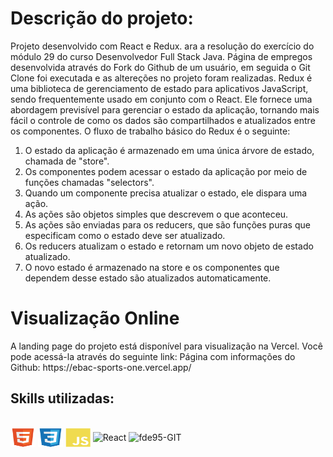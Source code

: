 <h1>Descrição do projeto:</h1>
Projeto desenvolvido com React e Redux. ara a resolução do exercício do módulo 29 do curso Desenvolvedor Full Stack Java. Página de empregos desenvolvida através do Fork do Github de um usuário, em seguida o Git Clone foi executada e as altereções no projeto foram realizadas.
Redux é uma biblioteca de gerenciamento de estado para aplicativos JavaScript, sendo frequentemente usado em conjunto com o React. Ele fornece uma abordagem previsível para gerenciar o estado da aplicação, tornando mais fácil o controle de como os dados são compartilhados e atualizados entre os componentes.
O fluxo de trabalho básico do Redux é o seguinte:

1. O estado da aplicação é armazenado em uma única árvore de estado, chamada de "store".
2. Os componentes podem acessar o estado da aplicação por meio de funções chamadas "selectors".
3. Quando um componente precisa atualizar o estado, ele dispara uma ação.
4. As ações são objetos simples que descrevem o que aconteceu.
5. As ações são enviadas para os reducers, que são funções puras que especificam como o estado deve ser atualizado.
6. Os reducers atualizam o estado e retornam um novo objeto de estado atualizado.
7. O novo estado é armazenado na store e os componentes que dependem desse estado são atualizados automaticamente.

<h1>Visualização Online</h1>
A landing page do projeto está disponível para visualização na Vercel. Você pode acessá-la através do seguinte link:
Página com informações do Github: https://ebac-sports-one.vercel.app/


## Skills utilizadas:
<div style="display: inline_block"><br>
  <img align="center" alt="HTML" height="30" width="40" src="https://raw.githubusercontent.com/devicons/devicon/master/icons/html5/html5-original.svg">
  <img align="center" alt="CSS" height="30" width="40" src="https://raw.githubusercontent.com/devicons/devicon/master/icons/css3/css3-original.svg">
  <img align="center" alt="Js" height="30" width="40" src="https://raw.githubusercontent.com/devicons/devicon/master/icons/javascript/javascript-plain.svg">
  <img align="center" alt="React" height="35" width="40" src="https://upload.wikimedia.org/wikipedia/commons/thumb/a/a7/React-icon.svg/512px-React-icon.svg.png?20220125121207">
  <img align="center" alt="fde95-GIT" height="30" width="40" src="https://cdn.jsdelivr.net/gh/devicons/devicon/icons/git/git-original.svg">

